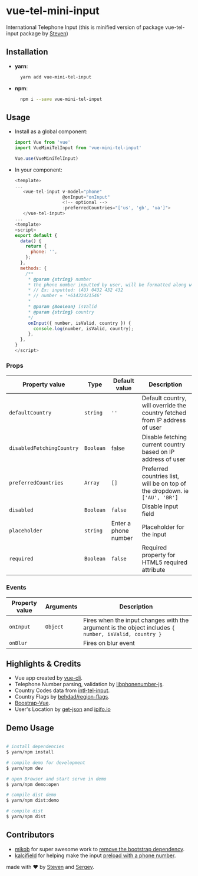 # vue-tel-mini-input
International Telephone Input (this is minified version of package vue-tel-input package by [Steven](https://github.com/iamstevendao))

## Installation
- **yarn**:
  ```bash
    yarn add vue-mini-tel-input
  ```
- **npm**:
  ```bash
    npm i --save vue-mini-tel-input
  ```

## Usage
- Install as a global component:
    ```javascript
    import Vue from 'vue'
    import VueMiniTelInput from 'vue-mini-tel-input'

    Vue.use(VueMiniTelInput)
    ```

- In your component:
     ```js
     <template>
     ...
        <vue-tel-input v-model="phone"
                       @onInput="onInput"
                       <!-- optional -->
                       :preferredCountries="['us', 'gb', 'ua']">
        </vue-tel-input>
     ...
     <template>
     <script>
     export default {
       data() {
         return {
           phone: '',
         };
       },
       methods: {
         /**
          * @param {string} number
          * the phone number inputted by user, will be formatted along with country code
          * // Ex: inputted: (AU) 0432 432 432
          * // number = '+61432421546'
          *
          * @param {Boolean} isValid
          * @param {string} country
          */
          onInput({ number, isValid, country }) {
            console.log(number, isValid, country);
          },
       },
     }
     </script>
     ```

### Props

  | Property value | Type | Default value | Description |
  | -------------- | ---- | ------------- | ----------- |
  | `defaultCountry` | `string` | `''` | Default country, will override the country fetched from IP address of user |
  | `disabledFetchingCountry` | `Boolean` | false | Disable fetching current country based on IP address of user |
  | `preferredCountries` | `Array` | `[]` | Preferred countries list, will be on top of the dropdown. ie `['AU', 'BR']` |
  | `disabled` | `Boolean` | `false` | Disable input field |
  | `placeholder` | `string` | Enter a phone number | Placeholder for the input |
  | `required` | `Boolean` | `false` | Required property for HTML5 required attribute |

### Events

  | Property value | Arguments | Description |
  | -------------- | --------- | ----------- |
  | `onInput` | `Object` | Fires when the input changes with the argument is the object includes `{ number, isValid, country }` |
  | `onBlur` |  | Fires on blur event |

## Highlights & Credits
- Vue app created by [vue-cli](https://github.com/vuejs/vue-cli).
- Telephone Number parsing, validation by [libphonenumber-js](https://catamphetamine.github.io/libphonenumber-js/).
- Country Codes data from [intl-tel-input](https://github.com/jackocnr/intl-tel-input/blob/master/src/js/data.js).
- Country Flags by [behdad/region-flags](https://github.com/behdad/region-flags).
- [Boostrap-Vue](https://bootstrap-vue.js.org/docs/).
- User's Location by [get-json](https://www.npmjs.com/package/get-json) and [ipifo.io](https://ipinfo.io/json)

## Demo Usage

```bash

# install dependencies
$ yarn/npm install

# compile demo for development
$ yarn/npm dev

# open Browser and start serve in demo
$ yarn/npm demo:open

# compile dist demo
$ yarn/npm dist:demo

# compile dist
$ yarn/npm dist

```

## Contributors
- [mikob](https://github.com/mikob) for super awesome work to [remove the bootstrap dependency](https://github.com/EducationLink/vue-tel-input/pull/13).
- [kalcifield](https://github.com/kalcifield) for helping make the input [preload with a phone number](https://github.com/EducationLink/vue-tel-input/pull/8).

made with &#x2764; by [Steven](https://github.com/iamstevendao) and [Sergey](https://github.com/cre-o).
